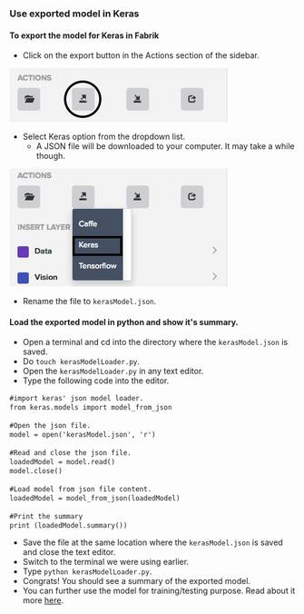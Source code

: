 ### Use exported model in Keras

#### To export the model for Keras in Fabrik

- Click on the export button in the Actions section of the sidebar.
<img src="exportbutton.png">

- Select Keras option from the dropdown list.
    - A JSON file will be downloaded to your computer. It may take a while though.
<img src="exportdropdown.png">

- Rename the file to ```kerasModel.json```.

#### Load the exported model in python and show it's summary.

- Open a terminal and cd into the directory where the ```kerasModel.json``` is saved.
- Do ```touch kerasModelLoader.py```.
- Open the ```kerasModelLoader.py``` in any text editor.
- Type the following code into the editor.
```
#import keras' json model loader.
from keras.models import model_from_json

#Open the json file.
model = open('kerasModel.json', 'r')

#Read and close the json file.
loadedModel = model.read()
model.close()

#Load model from json file content.
loadedModel = model_from_json(loadedModel)

#Print the summary 
print (loadedModel.summary())
```

- Save the file at the same location where the ```kerasModel.json``` is saved and close the text editor.
- Switch to the terminal we were using earlier.
- Type ```python kerasModelLoader.py```.
- Congrats! You should see a summary of the exported model.
- You can further use the model for training/testing purpose. Read about it more [here](keras_json_usage_1.md).
